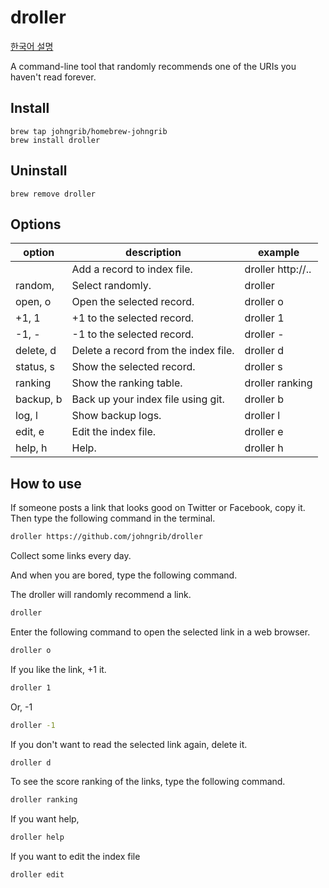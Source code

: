 # droller

[한국어 설명]( README-ko.md )

A command-line tool that randomly recommends one of the URIs you haven't read forever.

## Install

```
brew tap johngrib/homebrew-johngrib
brew install droller
```

## Uninstall

```
brew remove droller
```

## Options

| option    | description                          | example           |
|-----------|--------------------------------------|-------------------|
| <uri>     | Add a record to index file.          | droller http://.. |
| random,   | Select randomly.                     | droller           |
| open, o   | Open the selected record.            | droller o         |
| +1, 1     | +1 to the selected record.           | droller 1         |
| -1, -     | -1 to the selected record.           | droller -         |
| delete, d | Delete a record from the index file. | droller d         |
| status, s | Show the selected record.            | droller s         |
| ranking   | Show the ranking table.              | droller ranking   |
| backup, b | Back up your index file using git.   | droller b         |
| log, l    | Show backup logs.                    | droller l         |
| edit, e   | Edit the index file.                 | droller e         |
| help, h   | Help.                                | droller h         |

## How to use

If someone posts a link that looks good on Twitter or Facebook, copy it. Then type the following command in the terminal.

```sh
droller https://github.com/johngrib/droller
```

Collect some links every day.

And when you are bored, type the following command.

The droller will randomly recommend a link.

```sh
droller
```

Enter the following command to open the selected link in a web browser.

```sh
droller o
```

If you like the link, +1 it.

```sh
droller 1
```

Or, -1

```sh
droller -1
```

If you don't want to read the selected link again, delete it.

```sh
droller d
```

To see the score ranking of the links, type the following command.

```sh
droller ranking
```

If you want help,

```sh
droller help
```

If you want to edit the index file

```sh
droller edit
```
